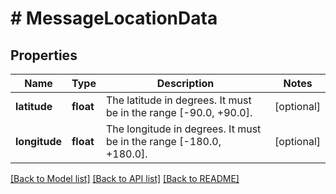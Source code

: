 # # MessageLocationData

## Properties

Name | Type | Description | Notes
------------ | ------------- | ------------- | -------------
**latitude** | **float** | The latitude in degrees. It must be in the range [-90.0, +90.0]. | [optional]
**longitude** | **float** | The longitude in degrees. It must be in the range [-180.0, +180.0]. | [optional]

[[Back to Model list]](../../README.md#models) [[Back to API list]](../../README.md#endpoints) [[Back to README]](../../README.md)
